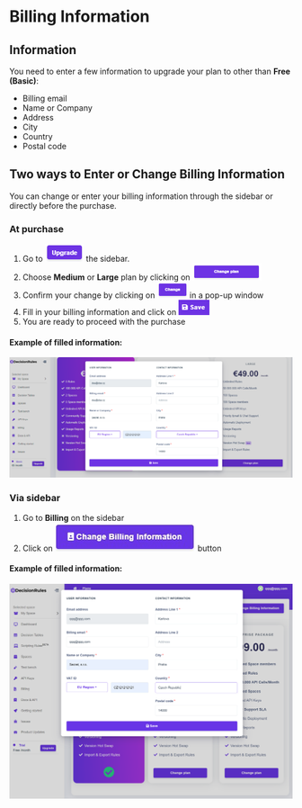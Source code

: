 # Billing Information

## Information

You need to enter a few information to upgrade your plan to other than **Free \(Basic\)**:

* Billing email
* Name or Company
* Address
* City
* Country
* Postal code

## Two ways to Enter or Change Billing Information

You can change or enter your billing information through the sidebar or directly before the purchase.

### At purchase

1. Go to ![](../.gitbook/assets/image%20%2819%29.png) the sidebar.
2. Choose **Medium** or **Large** plan by clicking on  ![](../.gitbook/assets/image%20%2852%29.png) 
3. Confirm your change by clicking on ![](../.gitbook/assets/image%20%2855%29.png) in a pop-up window
4. Fill in your billing information and click on ![](../.gitbook/assets/image%20%2835%29.png) 
5. You are ready to proceed with the purchase

#### Example of filled information:

![](../.gitbook/assets/image%20%2859%29.png)

### Via sidebar

1. Go to **Billing** on the sidebar
2. Click on ![](../.gitbook/assets/screenshoteasy-11-%20%281%29.png) button

#### Example of filled information:

![](../.gitbook/assets/image%20%28129%29.png)


